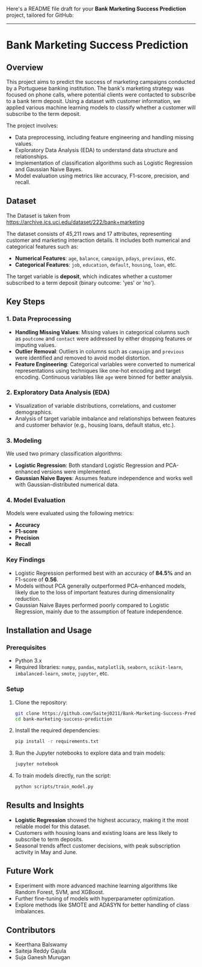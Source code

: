Here's a README file draft for your **Bank Marketing Success Prediction** project, tailored for GitHub:

---

# Bank Marketing Success Prediction

## Overview

This project aims to predict the success of marketing campaigns conducted by a Portuguese banking institution. The bank's marketing strategy was focused on phone calls, where potential clients were contacted to subscribe to a bank term deposit. Using a dataset with customer information, we applied various machine learning models to classify whether a customer will subscribe to the term deposit.

The project involves:
- Data preprocessing, including feature engineering and handling missing values.
- Exploratory Data Analysis (EDA) to understand data structure and relationships.
- Implementation of classification algorithms such as Logistic Regression and Gaussian Naive Bayes.
- Model evaluation using metrics like accuracy, F1-score, precision, and recall.

## Dataset
The Dataset is taken from https://archive.ics.uci.edu/dataset/222/bank+marketing

The dataset consists of 45,211 rows and 17 attributes, representing customer and marketing interaction details. It includes both numerical and categorical features such as:
- **Numerical Features**: `age`, `balance`, `campaign`, `pdays`, `previous`, etc.
- **Categorical Features**: `job`, `education`, `default`, `housing`, `loan`, etc.

The target variable is **deposit**, which indicates whether a customer subscribed to a term deposit (binary outcome: 'yes' or 'no').

## Key Steps

### 1. Data Preprocessing
- **Handling Missing Values**: Missing values in categorical columns such as `poutcome` and `contact` were addressed by either dropping features or imputing values.
- **Outlier Removal**: Outliers in columns such as `campaign` and `previous` were identified and removed to avoid model distortion.
- **Feature Engineering**: Categorical variables were converted to numerical representations using techniques like one-hot encoding and target encoding. Continuous variables like `age` were binned for better analysis.

### 2. Exploratory Data Analysis (EDA)
- Visualization of variable distributions, correlations, and customer demographics.
- Analysis of target variable imbalance and relationships between features and customer behavior (e.g., housing loans, default status, etc.).

### 3. Modeling
We used two primary classification algorithms:
- **Logistic Regression**: Both standard Logistic Regression and PCA-enhanced versions were implemented.
- **Gaussian Naive Bayes**: Assumes feature independence and works well with Gaussian-distributed numerical data.

### 4. Model Evaluation
Models were evaluated using the following metrics:
- **Accuracy**
- **F1-score**
- **Precision**
- **Recall**

### Key Findings
- Logistic Regression performed best with an accuracy of **84.5%** and an F1-score of **0.56**.
- Models without PCA generally outperformed PCA-enhanced models, likely due to the loss of important features during dimensionality reduction.
- Gaussian Naive Bayes performed poorly compared to Logistic Regression, mainly due to the assumption of feature independence.

## Installation and Usage

### Prerequisites
- Python 3.x
- Required libraries: `numpy`, `pandas`, `matplotlib`, `seaborn`, `scikit-learn`, `imbalanced-learn`, `smote`, `jupyter`, etc.

### Setup
1. Clone the repository:
   ```bash
   git clone https://github.com/Saitej0211/Bank-Marketing-Success-Prediction.git
   cd bank-marketing-success-prediction
   ```

2. Install the required dependencies:
   ```bash
   pip install -r requirements.txt
   ```

3. Run the Jupyter notebooks to explore data and train models:
   ```bash
   jupyter notebook
   ```

4. To train models directly, run the script:
   ```bash
   python scripts/train_model.py
   ```

## Results and Insights
- **Logistic Regression** showed the highest accuracy, making it the most reliable model for this dataset.
- Customers with housing loans and existing loans are less likely to subscribe to term deposits.
- Seasonal trends affect customer decisions, with peak subscription activity in May and June.
  
## Future Work
- Experiment with more advanced machine learning algorithms like Random Forest, SVM, and XGBoost.
- Further fine-tuning of models with hyperparameter optimization.
- Explore methods like SMOTE and ADASYN for better handling of class imbalances.

## Contributors
- Keerthana Balswamy
- Saiteja Reddy Gajula
- Suja Ganesh Murugan
